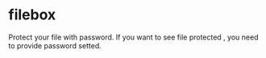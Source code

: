 # filebox

Protect your file with password. If you want to see file protected , you need to provide password setted.

